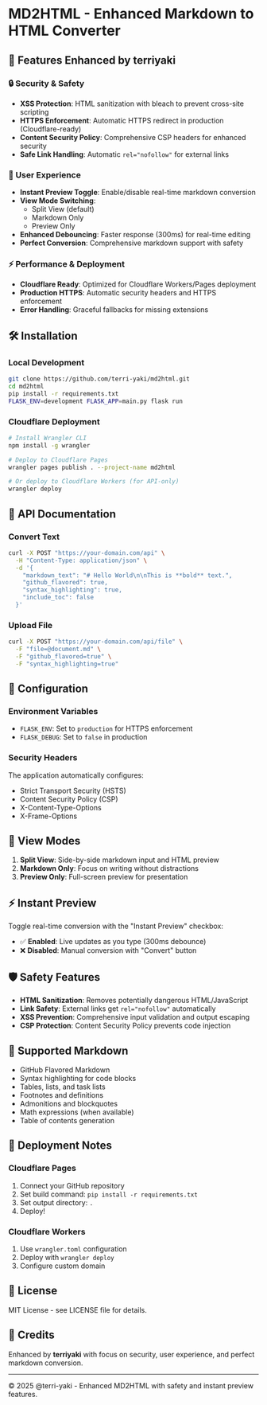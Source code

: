 # MD2HTML - Enhanced Markdown to HTML Converter

## 🚀 Features Enhanced by terriyaki

### 🔒 Security & Safety
- **XSS Protection**: HTML sanitization with bleach to prevent cross-site scripting
- **HTTPS Enforcement**: Automatic HTTPS redirect in production (Cloudflare-ready)
- **Content Security Policy**: Comprehensive CSP headers for enhanced security
- **Safe Link Handling**: Automatic `rel="nofollow"` for external links

### 📱 User Experience
- **Instant Preview Toggle**: Enable/disable real-time markdown conversion
- **View Mode Switching**: 
  - Split View (default)
  - Markdown Only 
  - Preview Only
- **Enhanced Debouncing**: Faster response (300ms) for real-time editing
- **Perfect Conversion**: Comprehensive markdown support with safety

### ⚡ Performance & Deployment
- **Cloudflare Ready**: Optimized for Cloudflare Workers/Pages deployment
- **Production HTTPS**: Automatic security headers and HTTPS enforcement
- **Error Handling**: Graceful fallbacks for missing extensions

## 🛠 Installation

### Local Development
```bash
git clone https://github.com/terri-yaki/md2html.git
cd md2html
pip install -r requirements.txt
FLASK_ENV=development FLASK_APP=main.py flask run
```

### Cloudflare Deployment
```bash
# Install Wrangler CLI
npm install -g wrangler

# Deploy to Cloudflare Pages
wrangler pages publish . --project-name md2html

# Or deploy to Cloudflare Workers (for API-only)
wrangler deploy
```

## 📖 API Documentation

### Convert Text
```bash
curl -X POST "https://your-domain.com/api" \
  -H "Content-Type: application/json" \
  -d '{
    "markdown_text": "# Hello World\n\nThis is **bold** text.",
    "github_flavored": true,
    "syntax_highlighting": true,
    "include_toc": false
  }'
```

### Upload File
```bash
curl -X POST "https://your-domain.com/api/file" \
  -F "file=@document.md" \
  -F "github_flavored=true" \
  -F "syntax_highlighting=true"
```

## 🔧 Configuration

### Environment Variables
- `FLASK_ENV`: Set to `production` for HTTPS enforcement
- `FLASK_DEBUG`: Set to `false` in production

### Security Headers
The application automatically configures:
- Strict Transport Security (HSTS)
- Content Security Policy (CSP)
- X-Content-Type-Options
- X-Frame-Options

## 🎨 View Modes

1. **Split View**: Side-by-side markdown input and HTML preview
2. **Markdown Only**: Focus on writing without distractions
3. **Preview Only**: Full-screen preview for presentation

## ⚡ Instant Preview

Toggle real-time conversion with the "Instant Preview" checkbox:
- ✅ **Enabled**: Live updates as you type (300ms debounce)
- ❌ **Disabled**: Manual conversion with "Convert" button

## 🛡 Safety Features

- **HTML Sanitization**: Removes potentially dangerous HTML/JavaScript
- **Link Safety**: External links get `rel="nofollow"` automatically
- **XSS Prevention**: Comprehensive input validation and output escaping
- **CSP Protection**: Content Security Policy prevents code injection

## 📝 Supported Markdown

- GitHub Flavored Markdown
- Syntax highlighting for code blocks
- Tables, lists, and task lists
- Footnotes and definitions
- Admonitions and blockquotes
- Math expressions (when available)
- Table of contents generation

## 🚀 Deployment Notes

### Cloudflare Pages
1. Connect your GitHub repository
2. Set build command: `pip install -r requirements.txt`
3. Set output directory: `.`
4. Deploy!

### Cloudflare Workers
1. Use `wrangler.toml` configuration
2. Deploy with `wrangler deploy`
3. Configure custom domain

## 📄 License

MIT License - see LICENSE file for details.

## 🙏 Credits

Enhanced by **terriyaki** with focus on security, user experience, and perfect markdown conversion.

---

© 2025 @terri-yaki - Enhanced MD2HTML with safety and instant preview features.